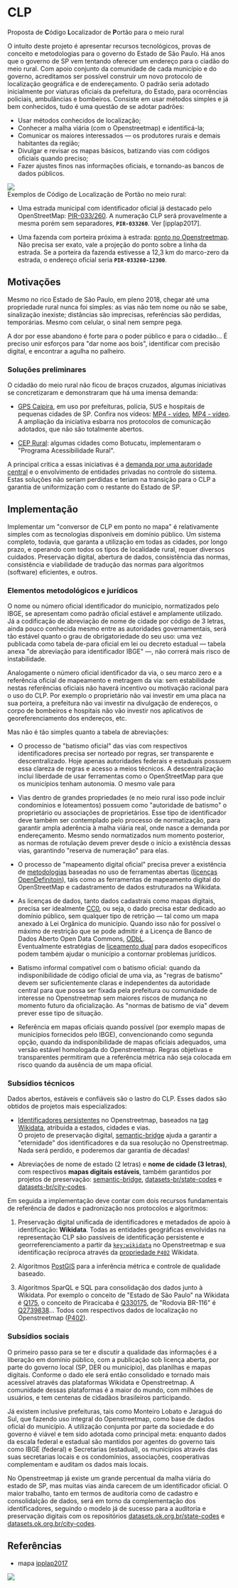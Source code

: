 # CLP
Proposta de **C**ódigo **L**ocalizador de **P**ortão para o meio rural

O intuito deste projeto é apresentar recursos tecnológicos, provas de conceito e metodologias para o governo do Estado de São Paulo. Há anos que o governo de SP vem tentando oferecer um endereço para o ciadão do meio rural. Com apoio conjunto da  comunidade de cada município e do governo, acreditamos  ser possível construir um novo protocolo de localização geográfica e de endereçamento. O padrão seria adotado inicialmente por viaturas oficiais da prefeitura, do Estado, para ocorrências policiais, ambulâncias e bombeiros. Consiste em usar métodos simples e já bem conhecidos, tudo é uma questão de se adotar padrões:

* Usar métodos conhecidos de localização;
* Conhecer a malha viária (com o Openstreetmap) e identificá-la;
* Comunicar os maiores interessados &mdash; os produtores rurais e demais habitantes da região;
* Divulgar e revisar os mapas básicos, batizando vias com códigos oficiais quando preciso;
* Fazer ajustes finos nas informações oficiais, e tornando-as bancos de dados públicos.

![](assets/CLP-resumo1b.png)<br/>Exemplos de Código de Localização de Portão no meio rural:

* Uma estrada municipal com identificador oficial já destacado pelo OpenStreetMap: [PIR-033/260](https://www.openstreetmap.org/way/485934035#map=14/-22.8511/-47.9207). A numeração CLP será provavelmente a mesma porém sem separadores, **`PIR-033260`**. Ver [ipplap2017].

* Uma fazenda com porteira próxima à estrada: [ponto no Openstreetmap](https://www.openstreetmap.org/node/5679199345#map=15/-22.8603/-47.9208).  Não precisa ser exato, vale a projeção do ponto sobre a linha da estrada. Se a porteira da fazenda estivesse a 12,3 km do marco-zero da estrada, o  endereço oficial seria  **`PIR-033260-12300`**.

## Motivações

Mesmo no rico Estado de São Paulo, em pleno 2018, chegar até uma propriedade rural nunca foi simples: as vias não tem nome ou não se sabe, sinalização inexiste; distâncias são imprecisas, referências são perdidas, temporárias. Mesmo com celular, o sinal nem sempre pega.

A dor por esse abandono  é forte para o poder público e para o cidadão... É preciso unir esforços para "dar nome aos bois", identificar com precisão digital, e encontrar a agulha no palheiro.

### Soluções preliminares

O cidadão do meio rural não ficou de braços cruzados, algumas iniciativas se concretizaram e demonstraram que há uma imensa demanda:

*  [GPS Caipira](https://www.revide.com.br/noticias/tecnologia/gps-caipira-surge-como-solucao-para-localizacao-e-seguranca-na-zona-rural/), em uso por prefeituras, polícia, SUS e hospitais de pequenas cidades de SP. Confira nos vídeos: [MP4 - vídeo](https://t.me/OSMBrasil_Comunidade/34694), [MP4 - vídeo](https://t.me/OSMBrasil_Comunidade/34695).  A ampliação da iniciativa esbarra nos protocolos de comunicação adotados, que não são totalmente abertos.

* [CEP Rural](https://www.orolo.com.br/botucatu-sp/cep-rural-chega-a-1-200-propriedades-rurais-de-botucatu/): algumas cidades como Botucatu, implementaram o "Programa Acessibilidade Rural".

A principal crítica a essas iniciativas é a [demanda por uma autoridade central](https://doi.org/10.5281/zenodo.159004) e o envolvimento de entidades privadas no controle do sistema. Estas soluções não seriam perdidas e teriam na transição para o CLP a garantia de uniformização com o restante do Estado de SP.

## Implementação

Implementar um "conversor de CLP em ponto no mapa" é relativamente simples com as tecnologias disponíveis em domínio público. Um sistema completo,  todavia, que garanta a utilização em todas as cidades, por longo prazo, e operando com todos os tipos de localidade rural, requer diversos cuidados. Preservação digital, abertura de dados, consistência das normas, consistência e viabilidade de tradução das normas para algoritmos (software) eficientes, e outros.

### Elementos metodológicos e jurídicos

O nome ou número oficial identificador do município, normatizados pelo IBGE, se apresentam como padrão oficial estável e amplamente utilizado.  Já a  codificação de abreviação de nome de cidade por código de 3 letras, ainda pouco conhecida mesmo entre as autoridades governamentais, será tão estável quanto o grau de obrigatoriedade do seu uso: uma vez publicada como tabela de-para oficial em lei ou decreto estadual &mdash; tabela anexa "de abreviação para identificador IBGE" &mdash;, não correrá mais risco de instabilidade.

Analogamente o  número oficial identificador da via, o seu marco zero e a referência oficial de mapeamento e metragem da via: sem estabilidade nestas referências oficiais não haverá incentivo ou motivação racional para o uso do CLP. Por exemplo o proprietário não vai investir em uma placa na sua porteira, a prefeitura não vai investir na divulgação de endereços, o corpo de bombeiros e hospitais não vão investir nos aplicativos de georeferenciamento dos endereços, etc.

Mas não é tão simples quanto a tabela de abreviações:

* O processo de "batismo oficial" das vias com respectivos identificadores precisa ser norteado por regras, ser transparente e descentralizado. Hoje apenas autoridades federais e estaduais possuem essa clareza de regras e acesso a meios técnicos. A descentralização inclui liberdade de usar ferramentas como o OpenStreetMap para que os municípios tenham autonomia. O mesmo vale para  

* Vias dentro de grandes propriedades (e no meio rural isso pode incluir condomínios e loteamentos) possuem como "autoridade de batismo" o proprietário ou associações de proprietários. Esse tipo de identificador deve também ser contemplado pelo processo de normatização, para garantir ampla aderência à malha viária real,  onde nasce a demanda por endereçamento. Mesmo  sendo normatizados num momento posterior, as normas de rotulação devem prever desde o início a existência dessas vias, garantindo "reserva de numeração" para elas.

* O processo de "mapeamento digital oficial" precisa prever a existência de [metodologias](https://wiki.openstreetmap.org/wiki/WikiProject_Brazil/Modelos_de_Contrato) baseadas no uso de ferramentas abertas ([licenças OpenDefinitoin](https://opendefinition.org/od/2.0/pt-br/)), tais como as ferramentas de mapeamento digital do OpenStreetMap e cadastramento de dados estruturados na Wikidata.

* As licenças de dados, tanto dados cadastrais como mapas digitais, precisa ser idealmente [CC0](http://creativecommons.org/publicdomain/zero/1.0/legalcode), ou seja, o dado precisa estar dedicado ao domínio público, sem qualquer tipo de retrição &mdash; tal como um mapa anexado à Lei Orgânica do  município. Quando isso não for possível o máximo de restrição que se pode admitir é a Licença de Banco de Dados Aberto Open Data Commons, [ODbL](http://opendatacommons.org/licenses/odbl/1.0). <br/>Eventualmente estratégias de [liceamento dual](https://en.wikipedia.org/wiki/Multi-licensing) para dados esopecíficos podem também ajudar o município a contornar problemas jurídicos.

* Batismo informal compatível com o batismo oficial: quando da indisponibilidade de código oficial de uma via, as "regras de batismo" devem ser suficientemente claras e independentes da autoridade central para que possa ser fixada pela prefeitura ou comunidade de interesse no Openstreetmap sem maiores riscos de mudança no momento futuro da oficialização. As "normas de batismo de via" devem prever esse tipo de situação.  

* Referência em mapas oficiais quando possível (por exemplo mapas de municípios fornecidos pelo IBGE), convencionando como segunda opção, quando da indisponibilidade de mapas oficiais adequados, uma versão estável homologada do Openstreetmap. Regras objetivas e transparentes permitiram que a referência métrica não seja colocada em risco quando da ausência de um  mapa oficial.

### Subsídios técnicos

Dados abertos, estáveis e confiáveis são o lastro do CLP. Esses dados são obtidos de projetos mais especializados:

* [Identificadores persistentes](https://wiki.openstreetmap.org/wiki/Permanent_ID) no Openstreetmap, baseados na [tag Wikidata](https://wiki.openstreetmap.org/wiki/Key:wikidata), atribuida a estados, cidades e vias. <br/> O projeto de preservação digital,  [semantic-bridge](https://github.com/OSMBrasil/semantic-bridge) ajuda a garantir a "eternidade" dos identificadores e da sua resolução no Openstreetmap. Nada será perdido, e poderemos dar garantia de décadas!

* Abreviações de nome de estado (2 letras) e **nome de cidade (3 letras)**, com respectivos **mapas digitais estáveis**, também garantidos por projetos de preservação:  [semantic-bridge](https://github.com/OSMBrasil/semantic-bridge), [datasets-br/state-codes](https://Datasets.OK.org.BR/state-codes) e [datasets-br/city-codes](https://Datasets.OK.org.BR/city-codes).

Em seguida a implementação deve contar com dois recursos fundamentais de referência de dados e padronização nos protocolos e algoritmos:

1. Preservação digital unificada de identificadores e metadados de apoio à identificação: **Wikidata**. Todas as entidades geográficas envolvidas na representação CLP são passíveis de identificação persistente e georreferenciamento a partir da [`key:wikidata`](https://wiki.openstreetmap.org/wiki/Key:wikidata) no Openstreetmap e sua identificação recíproca através da [propriedade `P402`](https://www.wikidata.org/wiki/Property:P402) Wikidata.

2. Algoritmos [PostGIS](https://postgis.net/docs/manual-2.0/) para a inferência métrica  e controle de qualidade baseado.

3. Algoritmos SparQL e SQL para consolidação dos dados junto à Wikidata. Por exemplo o conceito de "Estado de São Paulo" na Wikidata é  [Q175](http://wikidata.org/entity/Q175), o conceito de Piracicaba é  [Q330175](http://wikidata.org/entity/Q330175), de "Rodovia BR-116" é [Q2739838](http://wikidata.org/entity/Q2739838)... Todos com respectivos dados de localização no Openstreetmap ([P402](http://wikidata.org/entity/P402)).

<!--
## Exemplos e provas de conceito

SP https://www.wikidata.org/wiki/Q175

Piracicaba https://www.wikidata.org/wiki/Q330175
-->

### Subsídios sociais
O primeiro passo para se ter e discutir a qualidade das informações é a liberação em domínio público, com a publicação sob licença aberta, por parte do governo local (SP, DER ou município), das planilhas e mapas digitais. Conforme o dado ele será então consolidado e tornado mais acessível através das plataformas Wikidata e Openstreetmap. A comunidade dessas plataformas é a maior do mundo, com milhões de usuários, e tem centenas de cidadãos brasileiros participando.

Já existem inclusive prefeituras, tais como Monteiro Lobato e Jaraguá do Sul, que fazendo uso integral do Openstreetmap, como base de dados oficial do município. A utilização conjunta por parte da sociedade e do governo é viável e tem sido adotada como principal meta: enquanto dados da escala federal e estadual são mantidos por agentes do governo tais como IBGE (federal) e Secretarias (estadual), os municípios através das suas secretarias locais e os condomínios, associações, cooperativas complementam e auditam os dados mais locais.

No Openstreetmap já existe um grande percentual da malha viária do estado de SP, mas muitas vias ainda carecem de um identificador oficial. O maior trabalho, tanto em termos de auditoria como de cadastro e consolidalção de dados, será em torno da complementação dos identificadores, seguindo o modelo já de sucesso para a auditoria e preservação digitais com os repositórios  [datasets.ok.org.br/state-codes](http://datasets.ok.org.br/state-codes) e [datasets.ok.org.br/city-codes](http://datasets.ok.org.br/city-codes).

## Referências

* mapa [ipplap2017](http://www.ipplap.com.br/docs/MAPA%20DE%20ESTRADAS%20RURAIS%20ATUALIZACAO%20SET%202017%20%20-%20VERSO.pdf)

[ ![](assets/legendaMapasVias.png) ](https://raw.githubusercontent.com/OSMBrasil/CLP/master/assets/legendaMapasVias.png)
